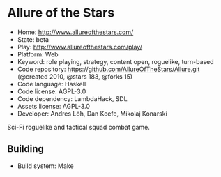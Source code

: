 # Allure of the Stars

- Home: http://www.allureofthestars.com/
- State: beta
- Play: http://www.allureofthestars.com/play/
- Platform: Web
- Keyword: role playing, strategy, content open, roguelike, turn-based
- Code repository: https://github.com/AllureOfTheStars/Allure.git (@created 2010, @stars 183, @forks 15)
- Code language: Haskell
- Code license: AGPL-3.0
- Code dependency: LambdaHack, SDL
- Assets license: AGPL-3.0
- Developer: Andres Löh, Dan Keefe, Mikolaj Konarski

Sci-Fi roguelike and tactical squad combat game.

## Building

- Build system: Make
